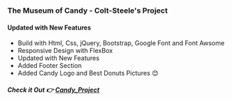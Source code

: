 ### The Museum of Candy - Colt-Steele's Project

#### Updated with New Features

- Build with Html, Css, jQuery, Bootstrap, Google Font and Font Awsome
- Responsive Design with FlexBox
- Updated with New Features
- Added Footer Section
- Added Candy Logo and Best Donuts Pictures 😊

##### Check it Out 👉 [Candy_Project]

[candy_project]: https://nabintmg.github.io/Candy-Project-Colt-Steele/

